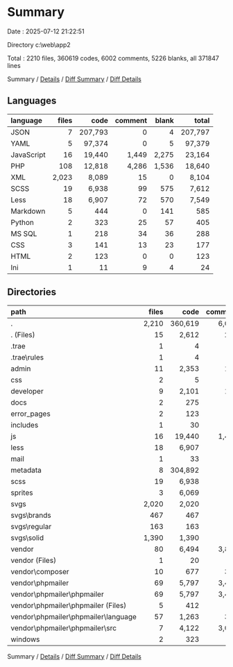 # Summary

Date : 2025-07-12 21:22:51

Directory c:\\web\\app2

Total : 2210 files,  360619 codes, 6002 comments, 5226 blanks, all 371847 lines

Summary / [Details](details.md) / [Diff Summary](diff.md) / [Diff Details](diff-details.md)

## Languages
| language | files | code | comment | blank | total |
| :--- | ---: | ---: | ---: | ---: | ---: |
| JSON | 7 | 207,793 | 0 | 4 | 207,797 |
| YAML | 5 | 97,374 | 0 | 5 | 97,379 |
| JavaScript | 16 | 19,440 | 1,449 | 2,275 | 23,164 |
| PHP | 108 | 12,818 | 4,286 | 1,536 | 18,640 |
| XML | 2,023 | 8,089 | 15 | 0 | 8,104 |
| SCSS | 19 | 6,938 | 99 | 575 | 7,612 |
| Less | 18 | 6,907 | 72 | 570 | 7,549 |
| Markdown | 5 | 444 | 0 | 141 | 585 |
| Python | 2 | 323 | 25 | 57 | 405 |
| MS SQL | 1 | 218 | 34 | 36 | 288 |
| CSS | 3 | 141 | 13 | 23 | 177 |
| HTML | 2 | 123 | 0 | 0 | 123 |
| Ini | 1 | 11 | 9 | 4 | 24 |

## Directories
| path | files | code | comment | blank | total |
| :--- | ---: | ---: | ---: | ---: | ---: |
| . | 2,210 | 360,619 | 6,002 | 5,226 | 371,847 |
| . (Files) | 15 | 2,612 | 227 | 287 | 3,126 |
| .trae | 1 | 4 | 0 | 3 | 7 |
| .trae\\rules | 1 | 4 | 0 | 3 | 7 |
| admin | 11 | 2,353 | 109 | 168 | 2,630 |
| css | 2 | 5 | 9 | 1 | 15 |
| developer | 9 | 2,101 | 129 | 153 | 2,383 |
| docs | 2 | 275 | 3 | 27 | 305 |
| error_pages | 2 | 123 | 0 | 0 | 123 |
| includes | 1 | 30 | 18 | 8 | 56 |
| js | 16 | 19,440 | 1,449 | 2,275 | 23,164 |
| less | 18 | 6,907 | 72 | 570 | 7,549 |
| mail | 1 | 33 | 6 | 0 | 39 |
| metadata | 8 | 304,892 | 0 | 5 | 304,897 |
| scss | 19 | 6,938 | 99 | 575 | 7,612 |
| sprites | 3 | 6,069 | 15 | 0 | 6,084 |
| svgs | 2,020 | 2,020 | 0 | 0 | 2,020 |
| svgs\\brands | 467 | 467 | 0 | 0 | 467 |
| svgs\\regular | 163 | 163 | 0 | 0 | 163 |
| svgs\\solid | 1,390 | 1,390 | 0 | 0 | 1,390 |
| vendor | 80 | 6,494 | 3,841 | 1,097 | 11,432 |
| vendor (Files) | 1 | 20 | 1 | 5 | 26 |
| vendor\\composer | 10 | 677 | 377 | 145 | 1,199 |
| vendor\\phpmailer | 69 | 5,797 | 3,463 | 947 | 10,207 |
| vendor\\phpmailer\\phpmailer | 69 | 5,797 | 3,463 | 947 | 10,207 |
| vendor\\phpmailer\\phpmailer (Files) | 5 | 412 | 48 | 124 | 584 |
| vendor\\phpmailer\\phpmailer\\language | 57 | 1,263 | 336 | 171 | 1,770 |
| vendor\\phpmailer\\phpmailer\\src | 7 | 4,122 | 3,079 | 652 | 7,853 |
| windows | 2 | 323 | 25 | 57 | 405 |

Summary / [Details](details.md) / [Diff Summary](diff.md) / [Diff Details](diff-details.md)